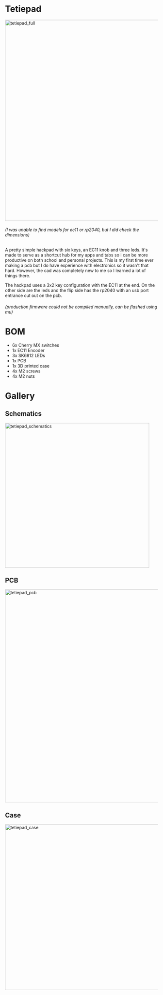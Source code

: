 # Tetiepad

<img width="660" alt="tetiepad_full" src="https://github.com/user-attachments/assets/4aa7506f-578b-4b8c-aea7-ad0e8c86e143" />

###### (I was unable to find models for ec11 or rp2040, but I did check the dimensions)

A pretty simple hackpad with six keys, an EC11 knob and three leds. It's made to serve as a shortcut hub for my apps and tabs so I can be more productive on both school and personal projects. This is my first time ever making a pcb but I do have experience with electronics so it wasn't that hard. However, the cad was completely new to me so I learned a lot of things there.

The hackpad uses a 3x2 key configuration with the EC11 at the end. On the other side are the leds and the flip side has the rp2040 with an usb port entrance cut out on the pcb.
###### (production firmware could not be compiled manually, can be flashed using mu)

# BOM

- 6x Cherry MX switches
- 1x EC11 Encoder
- 3x SK6812 LEDs
- 1x PCB
- 1x 3D printed case
- 4x M2 screws
- 4x M2 nuts

# Gallery
## Schematics
<img width="475" alt="tetiepad_schematics" src="https://github.com/user-attachments/assets/59c47eb6-19ab-4a46-93dd-55689f9ade9b" />

## PCB
<img width="699" alt="tetiepad_pcb" src="https://github.com/user-attachments/assets/fd75ee4f-a575-4b3e-9ed3-4ba293b9d01e" />

## Case
<img width="544" alt="tetiepad_case" src="https://github.com/user-attachments/assets/28f781e6-47e8-4700-97e4-4d74bbc105ff" />
